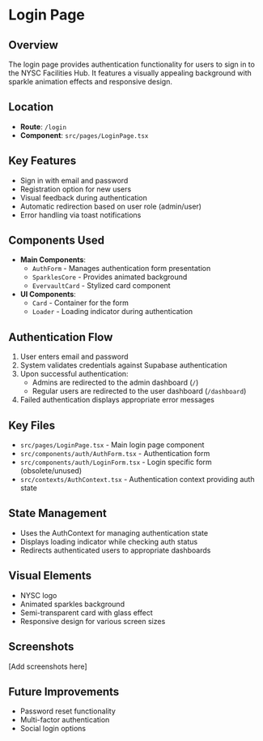
# Login Page

## Overview
The login page provides authentication functionality for users to sign in to the NYSC Facilities Hub. It features a visually appealing background with sparkle animation effects and responsive design.

## Location
- **Route**: `/login`
- **Component**: `src/pages/LoginPage.tsx`

## Key Features
- Sign in with email and password
- Registration option for new users
- Visual feedback during authentication
- Automatic redirection based on user role (admin/user)
- Error handling via toast notifications

## Components Used
- **Main Components**:
  - `AuthForm` - Manages authentication form presentation
  - `SparklesCore` - Provides animated background
  - `EvervaultCard` - Stylized card component
- **UI Components**:
  - `Card` - Container for the form
  - `Loader` - Loading indicator during authentication

## Authentication Flow
1. User enters email and password
2. System validates credentials against Supabase authentication
3. Upon successful authentication:
   - Admins are redirected to the admin dashboard (`/`)
   - Regular users are redirected to the user dashboard (`/dashboard`)
4. Failed authentication displays appropriate error messages

## Key Files
- `src/pages/LoginPage.tsx` - Main login page component
- `src/components/auth/AuthForm.tsx` - Authentication form
- `src/components/auth/LoginForm.tsx` - Login specific form (obsolete/unused)
- `src/contexts/AuthContext.tsx` - Authentication context providing auth state

## State Management
- Uses the AuthContext for managing authentication state
- Displays loading indicator while checking auth status
- Redirects authenticated users to appropriate dashboards

## Visual Elements
- NYSC logo
- Animated sparkles background
- Semi-transparent card with glass effect
- Responsive design for various screen sizes

## Screenshots
[Add screenshots here]

## Future Improvements
- Password reset functionality
- Multi-factor authentication
- Social login options
